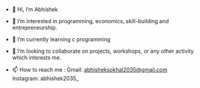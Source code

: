 - 👋 Hi, I’m Abhishek 
- 👀 I’m interested in programming, economics, skill-building and entrepreneurship.
- 🌱 I’m currently learning c programming 
- 💞️ I’m looking to collaborate on projects, workshops, or any other activity which interests me.

- 📫 How to reach me :
     Gmail: abhisheksokhal2035@gmail.com
     Instagram: abhishek2035_
     

<!---
Distroto/Distroto is a ✨ special ✨ repository because its `README.md` (this file) appears on your GitHub profile.
You can click the Preview link to take a look at your changes.
--->
